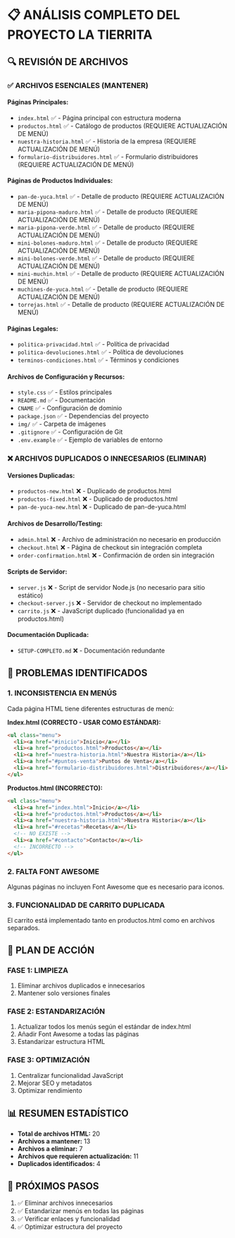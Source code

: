 # 📋 ANÁLISIS COMPLETO DEL PROYECTO LA TIERRITA

## 🔍 REVISIÓN DE ARCHIVOS

### ✅ ARCHIVOS ESENCIALES (MANTENER)

#### Páginas Principales:

- `index.html` ✅ - Página principal con estructura moderna
- `productos.html` ✅ - Catálogo de productos (REQUIERE ACTUALIZACIÓN DE MENÚ)
- `nuestra-historia.html` ✅ - Historia de la empresa (REQUIERE ACTUALIZACIÓN DE MENÚ)
- `formulario-distribuidores.html` ✅ - Formulario distribuidores (REQUIERE ACTUALIZACIÓN DE MENÚ)

#### Páginas de Productos Individuales:

- `pan-de-yuca.html` ✅ - Detalle de producto (REQUIERE ACTUALIZACIÓN DE MENÚ)
- `maria-pipona-maduro.html` ✅ - Detalle de producto (REQUIERE ACTUALIZACIÓN DE MENÚ)
- `maria-pipona-verde.html` ✅ - Detalle de producto (REQUIERE ACTUALIZACIÓN DE MENÚ)
- `mini-bolones-maduro.html` ✅ - Detalle de producto (REQUIERE ACTUALIZACIÓN DE MENÚ)
- `mini-bolones-verde.html` ✅ - Detalle de producto (REQUIERE ACTUALIZACIÓN DE MENÚ)
- `mini-muchin.html` ✅ - Detalle de producto (REQUIERE ACTUALIZACIÓN DE MENÚ)
- `muchines-de-yuca.html` ✅ - Detalle de producto (REQUIERE ACTUALIZACIÓN DE MENÚ)
- `torrejas.html` ✅ - Detalle de producto (REQUIERE ACTUALIZACIÓN DE MENÚ)

#### Páginas Legales:

- `politica-privacidad.html` ✅ - Política de privacidad
- `politica-devoluciones.html` ✅ - Política de devoluciones
- `terminos-condiciones.html` ✅ - Términos y condiciones

#### Archivos de Configuración y Recursos:

- `style.css` ✅ - Estilos principales
- `README.md` ✅ - Documentación
- `CNAME` ✅ - Configuración de dominio
- `package.json` ✅ - Dependencias del proyecto
- `img/` ✅ - Carpeta de imágenes
- `.gitignore` ✅ - Configuración de Git
- `.env.example` ✅ - Ejemplo de variables de entorno

### ❌ ARCHIVOS DUPLICADOS O INNECESARIOS (ELIMINAR)

#### Versiones Duplicadas:

- `productos-new.html` ❌ - Duplicado de productos.html
- `productos-fixed.html` ❌ - Duplicado de productos.html
- `pan-de-yuca-new.html` ❌ - Duplicado de pan-de-yuca.html

#### Archivos de Desarrollo/Testing:

- `admin.html` ❌ - Archivo de administración no necesario en producción
- `checkout.html` ❌ - Página de checkout sin integración completa
- `order-confirmation.html` ❌ - Confirmación de orden sin integración

#### Scripts de Servidor:

- `server.js` ❌ - Script de servidor Node.js (no necesario para sitio estático)
- `checkout-server.js` ❌ - Servidor de checkout no implementado
- `carrito.js` ❌ - JavaScript duplicado (funcionalidad ya en productos.html)

#### Documentación Duplicada:

- `SETUP-COMPLETO.md` ❌ - Documentación redundante

## 🔧 PROBLEMAS IDENTIFICADOS

### 1. INCONSISTENCIA EN MENÚS

Cada página HTML tiene diferentes estructuras de menú:

**Index.html (CORRECTO - USAR COMO ESTÁNDAR):**

```html
<ul class="menu">
  <li><a href="#inicio">Inicio</a></li>
  <li><a href="productos.html">Productos</a></li>
  <li><a href="nuestra-historia.html">Nuestra Historia</a></li>
  <li><a href="#puntos-venta">Puntos de Venta</a></li>
  <li><a href="formulario-distribuidores.html">Distribuidores</a></li>
</ul>
```

**Productos.html (INCORRECTO):**

```html
<ul class="menu">
  <li><a href="index.html">Inicio</a></li>
  <li><a href="productos.html">Productos</a></li>
  <li><a href="nuestra-historia.html">Nuestra Historia</a></li>
  <li><a href="#recetas">Recetas</a></li>
  <!-- NO EXISTE -->
  <li><a href="#contacto">Contacto</a></li>
  <!-- INCORRECTO -->
</ul>
```

### 2. FALTA FONT AWESOME

Algunas páginas no incluyen Font Awesome que es necesario para iconos.

### 3. FUNCIONALIDAD DE CARRITO DUPLICADA

El carrito está implementado tanto en productos.html como en archivos separados.

## 🎯 PLAN DE ACCIÓN

### FASE 1: LIMPIEZA

1. Eliminar archivos duplicados e innecesarios
2. Mantener solo versiones finales

### FASE 2: ESTANDARIZACIÓN

1. Actualizar todos los menús según el estándar de index.html
2. Añadir Font Awesome a todas las páginas
3. Estandarizar estructura HTML

### FASE 3: OPTIMIZACIÓN

1. Centralizar funcionalidad JavaScript
2. Mejorar SEO y metadatos
3. Optimizar rendimiento

## 📊 RESUMEN ESTADÍSTICO

- **Total de archivos HTML:** 20
- **Archivos a mantener:** 13
- **Archivos a eliminar:** 7
- **Archivos que requieren actualización:** 11
- **Duplicados identificados:** 4

## 🚀 PRÓXIMOS PASOS

1. ✅ Eliminar archivos innecesarios
2. ✅ Estandarizar menús en todas las páginas
3. ✅ Verificar enlaces y funcionalidad
4. ✅ Optimizar estructura del proyecto
